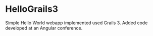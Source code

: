 # HelloGrails3
Simple Hello World webapp implemented used Grails 3.  Added code developed at an Angular conference.  
